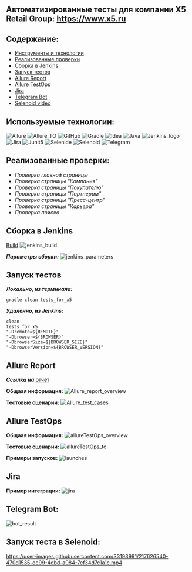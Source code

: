 ## Автоматизированные тесты для компании X5 Retail Group: https://www.x5.ru

## Содержание:
* [Инструменты и технологии](Технологии)
* [Реализованные проверки](https://github.com/evgenyTarasovRepo/X5CompanyProject/blob/master/README.md#%D1%80%D0%B5%D0%B0%D0%BB%D0%B8%D0%B7%D0%BE%D0%B2%D0%B0%D0%BD%D0%BD%D1%8B%D0%B5-%D0%BF%D1%80%D0%BE%D0%B2%D0%B5%D1%80%D0%BA%D0%B8)
* [Сборка в Jenkins](https://github.com/evgenyTarasovRepo/X5CompanyProject/blob/master/README.md#%D1%81%D0%B1%D0%BE%D1%80%D0%BA%D0%B0-%D0%B2-jenkins)
* [Запуск тестов](https://github.com/evgenyTarasovRepo/X5CompanyProject/blob/master/README.md#%D0%B7%D0%B0%D0%BF%D1%83%D1%81%D0%BA-%D1%82%D0%B5%D1%81%D1%82%D0%BE%D0%B2)
* [Allure Report](https://github.com/evgenyTarasovRepo/X5CompanyProject/blob/master/README.md#allure-report)
* [Allure TestOps](https://github.com/evgenyTarasovRepo/X5CompanyProject/blob/master/README.md#allure-testops)
* [Jira](https://github.com/evgenyTarasovRepo/X5CompanyProject/blob/master/README.md#jira)
* [Telegram Bot](https://github.com/evgenyTarasovRepo/X5CompanyProject/blob/master/README.md#telegram-bot)
* [Selenoid video](https://github.com/evgenyTarasovRepo/X5CompanyProject/blob/master/README.md#%D0%B7%D0%B0%D0%BF%D1%83%D1%81%D0%BA-%D1%82%D0%B5%D1%81%D1%82%D0%B0-%D0%B2-selenoid)


## Используемые технологии:
![Allure](https://user-images.githubusercontent.com/33193991/217640028-7139b1e9-5962-426f-aae0-c84133bd3f3e.svg)
![Allure_TO](https://user-images.githubusercontent.com/33193991/217640043-5f16979a-0300-4c3f-aa1e-ce38c1f170bd.svg)
![GitHub](https://user-images.githubusercontent.com/33193991/217640050-1f255579-1527-4651-8747-220d08995f49.svg)
![Gradle](https://user-images.githubusercontent.com/33193991/217640059-efd420e3-ad81-479e-8651-0c43191232f1.svg)
![Idea](https://user-images.githubusercontent.com/33193991/217640075-a679b6c0-752e-46bc-9012-f911e8482aeb.svg)
![Java](https://user-images.githubusercontent.com/33193991/217640083-8e16e91b-aa7f-4b93-b080-c758ef1ef1c3.svg)
![Jenkins_logo](https://user-images.githubusercontent.com/33193991/217640095-6b4d1100-9f4a-4218-a738-707da19076b1.svg)
![Jira](https://user-images.githubusercontent.com/33193991/217640102-57130df9-e3eb-4034-82ca-5f5a350d588f.svg)
![Junit5](https://user-images.githubusercontent.com/33193991/217640111-7e1ac638-a316-465b-8d20-9807616a1f17.svg)
![Selenide](https://user-images.githubusercontent.com/33193991/217640117-8dcc884b-4662-4e1d-a9ce-691dd928263d.svg)
![Selenoid](https://user-images.githubusercontent.com/33193991/217640126-6a8d9d02-9bfe-4de7-b56b-bd280a7dfe4d.svg)
![Telegram](https://user-images.githubusercontent.com/33193991/217640142-1444f753-116d-4dbc-a1a7-0e1883391439.svg)


## Реализованные проверки:
- *Проверка главной страницы*
- *Проверка страницы "Компания"*
- *Проверка страницы "Покупателю"*
- *Проверка страницы "Партнерам"*
- *Проверка страницы "Пресс-центр"*
- *Проверка страницы "Карьера"*
- *Проверка поиска*    

## Сборка в Jenkins
[Build](https://jenkins.autotests.cloud/job/eatarasov_x5project/11/)
![jenkins_build](https://user-images.githubusercontent.com/33193991/217621473-d93f9080-63b9-4b1b-919e-3f83303e670a.png)

__*Параметры сборки:*__
![jenkins_parameters](https://user-images.githubusercontent.com/33193991/217621932-3a303704-eefe-46b2-b330-d82ff8257070.png)

## Запуск тестов

__*Локально, из терминала:*__
```
gradle clean tests_for_x5
```

__*Удалённо, из Jenkins:*__
```
clean
tests_for_x5
"-Dremote=${REMOTE}"
"-Dbrowser=${BROWSER}"
"-DbrowserSize=${BROWSER_SIZE}"
"-DbrowserVersion=${BROWSER_VERSION}"
```

## Allure Report
__*Ссылка на*__ [отчёт](https://jenkins.autotests.cloud/job/eatarasov_x5project/11/allure/)

__Общаая информация:__
![Allure_report_overview](https://user-images.githubusercontent.com/33193991/217624029-481594d0-24dc-47a5-8a7f-482c2149c04b.png)

__Тестовые сценарии:__
![Allure_test_cases](https://user-images.githubusercontent.com/33193991/217624244-9ddfd446-4655-4065-b8f5-1f7728aae2c3.png)


## Allure TestOps
__Общаая информация:__
![allureTestOps_overview](https://user-images.githubusercontent.com/33193991/217625514-72feb9ff-5777-43b4-9540-233143852590.png)

__Тестовые сценарии:__
![allureTestOps_tc](https://user-images.githubusercontent.com/33193991/217625551-a80a03df-05eb-4032-a795-8c881524ba37.png)

__Примеры запусков:__
![launches](https://user-images.githubusercontent.com/33193991/217625597-1db4eff9-5106-4508-b94f-48f81eb55e53.png)


## Jira
__Пример интеграции:__
![jira](https://user-images.githubusercontent.com/33193991/217626087-ed6356fc-4da0-4cca-947f-63103a0f4350.png)

## Telegram Bot:
![bot_result](https://user-images.githubusercontent.com/33193991/217626265-9222ab40-c73a-4d7f-9869-a9827fc2a05b.png)

## Запуск теста в Selenoid:
https://user-images.githubusercontent.com/33193991/217626540-470d1535-de99-4dbd-a084-7ef34d7c1a1c.mp4


